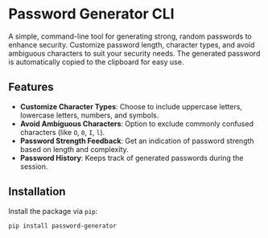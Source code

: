 # Password Generator CLI

A simple, command-line tool for generating strong, random passwords to enhance security. Customize password length, character types, and avoid ambiguous characters to suit your security needs. The generated password is automatically copied to the clipboard for easy use.

## Features
- **Customize Character Types**: Choose to include uppercase letters, lowercase letters, numbers, and symbols.
- **Avoid Ambiguous Characters**: Option to exclude commonly confused characters (like `O`, `0`, `I`, `l`).
- **Password Strength Feedback**: Get an indication of password strength based on length and complexity.
- **Password History**: Keeps track of generated passwords during the session.

## Installation

Install the package via `pip`:

```bash
pip install password-generator
